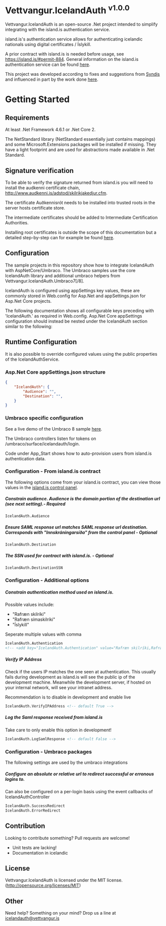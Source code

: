 # Vettvangur.IcelandAuth <sup>v1.0.0</sup>

Vettvangur.IcelandAuth is an open-source .Net project intended to simplify integrating with the island.is authentication service.

island.is's authentication service allows for authenticating icelandic nationals using digital certificates / Íslykill.

A prior contract with island.is is needed before usage, see https://island.is/#permit-884. General information on the island.is authentication service can be found [here](https://island.is/um-island-is/innskraningarthjonustan/).

This project was developed according to fixes and suggestions from [Syndis](https://www.syndis.is/) and influenced in part by the work done [here](https://github.com/digitaliceland/innskraningar-daemi/).

# Getting Started

## Requirements
At least .Net Framework 4.6.1 or .Net Core 2.

The NetStandard library (NetStandard essentially just contains mappings) and some Microsoft.Extensions packages will be installed if missing. They have a light footprint and are used for abstractions made available in .Net Standard.

## Signature verification

To be able to verify the signature returned from island.is you will need to install the audkenni certificate chain, http://www.audkenni.is/adstod/skilrikjakedjur.cfm.

The certificate Auðkennisrót needs to be installed into trusted roots in the server hosts certificate store.

The intermediate certificates should be added to Intermediate Certification Authorities.

Installing root certificates is outside the scope of this documentation but a detailed step-by-step can for example be found [here](https://docs.microsoft.com/en-us/skype-sdk/sdn/articles/installing-the-trusted-root-certificate).

## Configuration

The sample projects in this repository show how to integrate IcelandAuth with AspNetCore/Umbraco. The Umbraco samples use the core IcelandAuth library and additional umbraco helpers from Vettvangur.IcelandAuth.Umbraco7[/8].

IcelandAuth is configured using appSettings key values, these are commonly stored in Web.config for Asp.Net and appSettings.json for Asp.Net Core projects.

The following documentation shows all configurable keys preceding with 'IcelandAuth.' as required in Web.config. Asp.Net Core appSettings configuration should instead be nested under the IcelandAuth section similar to the following:

## Runtime Configuration
It is also possible to override configured values using the public properties of the IcelandAuthService.

### Asp.Net Core appSettings.json structure

```json
{
    "IcelandAuth": {
        "Audience": "",
        "Destination": "",
    }
}
```

### Umbraco specific configuration

See a live demo of the Umbraco 8 sample [here](https://icelandauth.vettvangur.is).

The Umbraco controllers listen for tokens on /umbraco/surface/icelandauth/login. 

Code under App_Start shows how to auto-provision users from island.is authentication data.

### Configuration - From island.is contract

The following options come from your island.is contract, you can view those values in the [island.is control panel](https://innskraning.island.is/thjonustuveitendur/Login.aspx?ReturnUrl=%2fthjonustuveitendur%2f). 

##### Constrain audience. Audience is the domain portion of the destination url (see next setting).- Required
```xml
IcelandAuth.Audience
```
##### Ensure SAML response url matches SAML response url destination. Corresponds with "Innskráningarsíða" from the control panel - Optional
```xml
IcelandAuth.Destination
```
##### The SSN used for contract with island.is. - Optional
```xml
IcelandAuth.DestinationSSN
```

### Configuration - Additional options

##### Constrain authentication method used on island.is.

Possible values include:

* "Rafræn skilríki"
* "Rafræn símaskilríki"
* "Íslykill"

Seperate multiple values with comma
```xml
IcelandAuth.Authentication
<!-- <add key="IcelandAuth.Authentication" value="Rafræn skilríki,Rafræn símaskilríki" /> -->
```

##### Verify IP Address
Check if the users IP matches the one seen at authentication.
This usually fails during development as island.is will see the public ip of the development machine. Meanwhile the development server, if hosted on your internal network, will see your intranet address.

Recommendation is to disable in development and enable live
```xml
IcelandAuth.VerifyIPAddress <!-- default True -->
```
##### Log the Saml response received from island.is
Take care to only enable this option in development!
```xml
IcelandAuth.LogSamlResponse <!-- default False -->
```

### Configuration - Umbraco packages

The following settings are used by the umbraco integrations

##### Configure an absolute or relative url to redirect successful or erronous logins to.
Can also be configured on a per-login basis using the event callbacks of IcelandAuthController
```xml
IcelandAuth.SuccessRedirect
IcelandAuth.ErrorRedirect
```

## Contribution

Looking to contribute something? Pull requests are welcome!

* Unit tests are lacking!
* Documentation in icelandic

## License

Vettvangur.IcelandAuth is licensed under the MIT license. (http://opensource.org/licenses/MIT)

## Other

Need help? Something on your mind? Drop us a line at [icelandauth@vettvangur.is](mailto:icelandauth@vettvangur.is)
